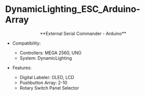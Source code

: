 # DynamicLighting_ESC_Arduino-Array
<center>**External Serial Commander - Arduino**</center>

- Compatibility:
  * Controllers: MEGA 2560, UNO
  * System: DynamicLighting
  
- Features:
  * Digital Labeler: OLED, LCD
  * Pushbutton Array: 2-10
  * Rotary Switch Panel Selector
